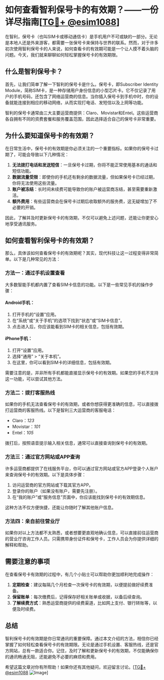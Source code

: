 # 如何查看智利保号卡的有效期？——一份详尽指南[[TG💪+ @esim1088](https://t.me/s/esim1088)]

在智利，保号卡（也叫SIM卡或移动通信卡）是手机用户不可或缺的一部分。无论是本地人还是外来游客，都需要一张保号卡来保持与世界的联系。然而，对于许多初次使用智利保号卡的人来说，如何查看卡的有效期可能是一个让人摸不着头脑的问题。今天，我们就来聊聊如何轻松掌握保号卡的有效期限。

## 什么是智利保号卡？

首先，让我们简单了解一下智利的保号卡是什么。保号卡，即Subscriber Identity Module，简称SIM卡，是一种存储用户身份信息的小型芯片卡。它不仅记录了用户的手机号码，还包含了网络运营商的信息。当你插入保号卡到手机中时，你的设备就能连接到相应的移动网络，从而实现打电话、发短信以及上网等功能。

智利的保号卡通常由三大主要运营商提供：Claro、Movistar和Entel。这些运营商各自拥有不同的资费套餐和服务覆盖范围，因此选择适合自己的保号卡非常重要。

## 为什么要知道保号卡的有效期？

在日常生活中，保号卡的有效期是你必须关注的一个重要指标。如果你的保号卡过期了，可能会导致以下几种情况：

1. **无法拨打电话和发送短信**：一旦保号卡过期，你将不能正常使用基本的通话和短信功能。
2. **数据流量受限**：即使你的手机还有剩余的数据流量，但如果保号卡已经过期，你将无法使用这些流量。
3. **账户被冻结**：长时间未续费可能导致你的账户被运营商冻结，甚至需要重新激活。
4. **额外费用**：有些运营商会在保号卡过期后收取额外的服务费，这无疑增加了不必要的开销。

因此，了解并及时更新保号卡的有效期，不仅可以避免上述问题，还能让你更安心地享受通讯服务。

## 如何查看智利保号卡的有效期？

那么，具体该如何查看保号卡的有效期呢？其实，现代科技让这一过程变得非常简单。以下是几种常见的方法：

### 方法一：通过手机设置查看

大多数智能手机都内置了查看SIM卡信息的功能。以下是一些常见手机的操作步骤：

#### Android手机：
1. 打开手机的“设置”应用。
2. 在“系统”或“关于手机”的选项下找到“状态”或“SIM卡信息”。
3. 点击进入后，你应该能看到SIM卡的相关信息，包括有效期。

#### iPhone手机：
1. 打开“设置”应用。
2. 选择“通用” > “关于本机”。
3. 在这里，你可以看到SIM卡的详细信息，包括有效期。

需要注意的是，并非所有手机都能直接显示保号卡的有效期。如果您的手机不支持这一功能，可以尝试其他方法。

### 方法二：拨打客服热线

如果你的手机无法查看保号卡的有效期，或者你想获得更准确的信息，可以直接拨打运营商的客服热线。以下是智利三大运营商的客服电话：

- Claro：*123*
- Movistar：*101*
- Entel：*105*

拨打后，按照语音提示输入相关信息，通常可以直接查询到保号卡的有效期。

### 方法三：通过官方网站或APP查询

许多运营商都提供了在线服务平台，你可以通过官方网站或官方APP登录个人账户来查询保号卡的有效期。以下是具体步骤：

1. 访问运营商的官方网站或下载其官方APP。
2. 登录你的账户（如果没有账户，需要先注册）。
3. 在“我的账户”或“服务信息”页面中，你应该能找到保号卡的有效期信息。

这种方法不仅方便快捷，还能让你随时了解其他账户信息。

### 方法四：亲自前往营业厅

如果你对以上方法都不太熟悉，或者想要更直观地确认信息，可以直接前往运营商的营业厅咨询工作人员。只需携带身份证件和保号卡，工作人员会为你提供详细的解释和帮助。

## 需要注意的事项

在查看保号卡有效期的过程中，有几个小贴士可以帮助你更加顺利地完成操作：

1. **定期检查**：建议每隔几个月检查一次保号卡的有效期，以便提前做好续费准备。
2. **保留账单**：每次缴费后，记得保存好相关账单或收据，以备后续查询。
3. **了解续费方式**：熟悉运营商提供的续费渠道，比如网上支付、银行转账等，以便及时续费。

## 总结

智利保号卡的有效期是你日常通讯的重要保障。通过本文介绍的方法，相信你已经掌握了如何轻松查看保号卡的有效期限。无论是通过手机设置、客服热线，还是官方网站，总有一款适合你。记住，及时了解和更新保号卡的有效期，不仅能确保你的通讯畅通无阻，还能避免不必要的麻烦和费用。

希望这篇文章对你有所帮助！如果你还有其他疑问，欢迎留言讨论。[[TG💪+ @esim1088](https://t.me/s/esim1088) ![Image](https://i.postimg.cc/4NQfJmqS/Snipaste-2025-05-13-00-14-12.png)]